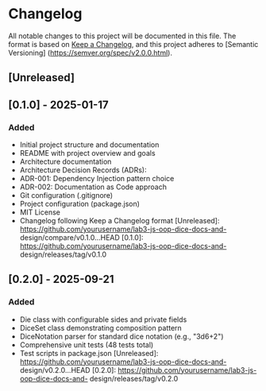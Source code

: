 # Changelog
All notable changes to this project will be documented in this file.
The format is based on [Keep a Changelog](https://keepachangelog.com/en/1.0.0/),
and this project adheres to [Semantic Versioning]
(https://semver.org/spec/v2.0.0.html).
## [Unreleased]
## [0.1.0] - 2025-01-17
### Added
- Initial project structure and documentation
- README with project overview and goals
- Architecture documentation
- Architecture Decision Records (ADRs):
- ADR-001: Dependency Injection pattern choice
- ADR-002: Documentation as Code approach
- Git configuration (.gitignore)
- Project configuration (package.json)
- MIT License
- Changelog following Keep a Changelog format
  [Unreleased]: https://github.com/yourusername/lab3-js-oop-dice-docs-and-
  design/compare/v0.1.0...HEAD
  [0.1.0]: https://github.com/yourusername/lab3-js-oop-dice-docs-and-
  design/releases/tag/v0.1.0

## [0.2.0] - 2025-09-21
### Added
- Die class with configurable sides and private fields
- DiceSet class demonstrating composition pattern
- DiceNotation parser for standard dice notation (e.g., "3d6+2")
- Comprehensive unit tests (48 tests total)
- Test scripts in package.json
  [Unreleased]: https://github.com/yourusername/lab3-js-oop-dice-docs-and-
  design/v0.2.0...HEAD
  [0.2.0]: https://github.com/yourusername/lab3-js-oop-dice-docs-and-
  design/releases/tag/v0.2.0